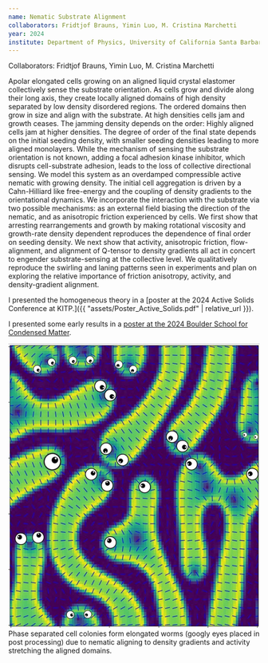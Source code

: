 ```yaml
---
name: Nematic Substrate Alignment
collaborators: Fridtjof Brauns, Yimin Luo, M. Cristina Marchetti
year: 2024
institute: Department of Physics, University of California Santa Barbara
---
```

Collaborators: Fridtjof Brauns, Yimin Luo, M. Cristina Marchetti

Apolar elongated cells growing on an aligned liquid crystal elastomer collectively sense the substrate orientation. As cells grow and divide along their long axis, they create locally aligned domains of high density separated by low density disordered regions. The ordered domains then grow in size and align with the substrate. At high densities cells jam and growth ceases. The jamming density depends on the order: Highly aligned cells jam at higher densities. The degree of order of the final state depends on the initial seeding density, with smaller seeding densities leading to more aligned monolayers. While the mechanism of sensing the substrate orientation is not known, adding a focal adhesion kinase inhibitor, which disrupts cell-substrate adhesion, leads to the loss of collective directional sensing. We model this system as an overdamped compressible active nematic with growing density. The initial cell aggregation is driven by a Cahn-Hilliard like free-energy and the coupling of density gradients to the orientational dynamics. We incorporate the interaction with the substrate via two possible mechanisms: as an external field biasing the direction of the nematic, and as anisotropic friction experienced by cells. We first show that arresting rearrangements and growth by making rotational viscosity and growth-rate density dependent reproduces the dependence of final order on seeding density. We next show that activity, anisotropic friction, flow-alignment, and alignment of Q-tensor to density gradients all act in concert to engender substrate-sensing at the collective level. We qualitatively reproduce the swirling and laning patterns seen in experiments and plan on exploring the relative importance of friction anisotropy, activity, and density-gradient alignment.

I presented the homogeneous theory in a [poster at the 2024 Active Solids Conference at KITP.]({{ "assets/Poster_Active_Solids.pdf"  | relative_url }}).

I presented some early results in a [poster at the 2024 Boulder School for Condensed Matter](https://boulderschool.yale.edu/sites/default/files/parmar_toshi_poster_session-2.png).

<body> 
	<div id="img-container" style="text-align:center;">
        <img src="/assets/worms.png" alt="Image with green elongated objects with googly eyes on them.">
    </div>
</body>
Phase separated cell colonies form elongated worms (googly eyes placed in post processing) due to nematic aligning to density gradients and activity stretching the aligned domains.
